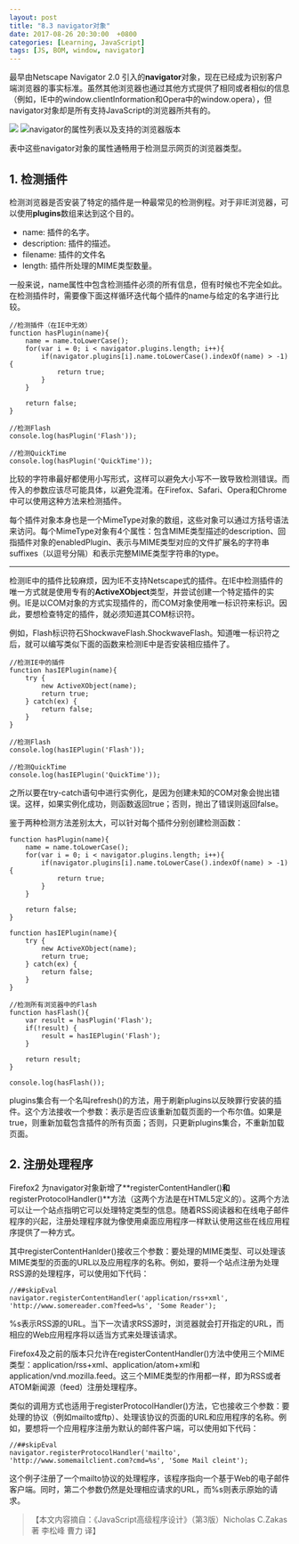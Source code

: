 ```yaml
---
layout: post
title: "8.3 navigator对象"
date: 2017-08-26 20:30:00  +0800
categories: [Learning, JavaScript]
tags: [JS, BOM, window, navigator]
---
```


最早由Netscape Navigator 2.0 引入的**navigator**对象，现在已经成为识别客户端浏览器的事实标准。虽然其他浏览器也通过其他方式提供了相同或者相似的信息（例如，IE中的window.clientInformation和Opera中的window.opera），但navigator对象却是所有支持JavaScript的浏览器所共有的。

![](https://ws3.sinaimg.cn/large/006tNc79gy1fixey6dygzj30zu0w0whc.jpg)
![navigator的属性列表以及支持的浏览器版本](https://ws4.sinaimg.cn/large/006tNc79gy1fixeyn4tbpj30zs0akdgj.jpg)

表中这些navigator对象的属性通畅用于检测显示网页的浏览器类型。

## 1. 检测插件

检测浏览器是否安装了特定的插件是一种最常见的检测例程。对于非IE浏览器，可以使用**plugins**数组来达到这个目的。

- name: 插件的名字。
- description: 插件的描述。
- filename: 插件的文件名
- length: 插件所处理的MIME类型数量。

一般来说，name属性中包含检测插件必须的所有信息，但有时候也不完全如此。在检测插件时，需要像下面这样循环迭代每个插件的name与给定的名字进行比较。

```
//检测插件（在IE中无效）
function hasPlugin(name){
	name = name.toLowerCase();
	for(var i = 0; i < navigator.plugins.length; i++){
		if(navigator.plugins[i].name.toLowerCase().indexOf(name) > -1) {
			return true;
		}
	}

	return false;
}

//检测Flash
console.log(hasPlugin('Flash'));

//检测QuickTime
console.log(hasPlugin('QuickTime'));
```

比较的字符串最好都使用小写形式，这样可以避免大小写不一致导致检测错误。而传入的参数应该尽可能具体，以避免混淆。在Firefox、Safari、Opera和Chrome中可以使用这种方法来检测插件。

每个插件对象本身也是一个MimeType对象的数组，这些对象可以通过方括号语法来访问。每个MimeType对象有4个属性：包含MIME类型描述的description、回指插件对象的enabledPlugin、表示与MIME类型对应的文件扩展名的字符串suffixes（以逗号分隔）和表示完整MIME类型字符串的type。

---

检测IE中的插件比较麻烦，因为IE不支持Netscape式的插件。在IE中检测插件的唯一方式就是使用专有的**ActiveXObject**类型，并尝试创建一个特定插件的实例。IE是以COM对象的方式实现插件的，而COM对象使用唯一标识符来标识。因此，要想检查特定的插件，就必须知道其COM标识符。

例如，Flash标识符石ShockwaveFlash.ShockwaveFlash。知道唯一标识符之后，就可以编写类似下面的函数来检测IE中是否安装相应插件了。

```
//检测IE中的插件
function hasIEPlugin(name){
	try {
		new ActiveXObject(name);
		return true;
	} catch(ex) {
		return false;
	}
}

//检测Flash
console.log(hasIEPlugin('Flash'));

//检测QuickTime
console.log(hasIEPlugin('QuickTime'));
```

之所以要在try-catch语句中进行实例化，是因为创建未知的COM对象会抛出错误。这样，如果实例化成功，则函数返回true；否则，抛出了错误则返回false。

鉴于两种检测方法差别太大，可以针对每个插件分别创建检测函数：

```
function hasPlugin(name){
	name = name.toLowerCase();
	for(var i = 0; i < navigator.plugins.length; i++){
		if(navigator.plugins[i].name.toLowerCase().indexOf(name) > -1) {
			return true;
		}
	}

	return false;
}

function hasIEPlugin(name){
	try {
		new ActiveXObject(name);
		return true;
	} catch(ex) {
		return false;
	}
}

//检测所有浏览器中的Flash
function hasFlash(){
	var result = hasPlugin('Flash');
	if(!result) {
		result = hasIEPlugin('Flash');
	}

	return result;
}

console.log(hasFlash());
```

plugins集合有一个名叫refresh()的方法，用于刷新plugins以反映罪行安装的插件。这个方法接收一个参数：表示是否应该重新加载页面的一个布尔值。如果是true，则重新加载包含插件的所有页面；否则，只更新plugins集合，不重新加载页面。

## 2. 注册处理程序

Firefox2 为navigator对象新增了**registerContentHandler()**和**registerProtocolHandler()**方法（这两个方法是在HTML5定义的）。这两个方法可以让一个站点指明它可以处理特定类型的信息。随着RSS阅读器和在线电子邮件程序的兴起，注册处理程序就为像使用桌面应用程序一样默认使用这些在线应用程序提供了一种方式。

其中registerContentHanlder()接收三个参数：要处理的MIME类型、可以处理该MIME类型的页面的URL以及应用程序的名称。例如，要将一个站点注册为处理RSS源的处理程序，可以使用如下代码：

```
//##skipEval
navigator.registerContentHandler('application/rss+xml', 'http://www.somereader.com?feed=%s', 'Some Reader');
```

%s表示RSS源的URL。当下一次请求RSS源时，浏览器就会打开指定的URL，而相应的Web应用程序将以适当方式来处理该请求。

Firefox4及之前的版本只允许在registerContentHandler()方法中使用三个MIME类型：application/rss+xml、application/atom+xml和application/vnd.mozilla.feed。这三个MIME类型的作用都一样，即为RSS或者ATOM新闻源（feed）注册处理程序。

类似的调用方式也适用于registerProtocolHandler()方法，它也接收三个参数：要处理的协议（例如mailto或ftp）、处理该协议的页面的URL和应用程序的名称。例如，要想将一个应用程序注册为默认的邮件客户端，可以使用如下代码：

```
//##skipEval
navigator.registerProtocolHandler('mailto', 'http://www.somemailclient.com?cmd=%s', 'Some Mail cleint');
```
 
这个例子注册了一个mailto协议的处理程序，该程序指向一个基于Web的电子邮件客户端。同时，第二个参数仍然是处理相应请求的URL，而%s则表示原始的请求。

>【本文内容摘自：《JavaScript高级程序设计》（第3版）Nicholas C.Zakas 著   李松峰 曹力 译】